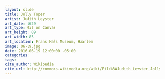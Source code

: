 ```yaml
---
layout: slide
title: Jolly Toper
artist: Judith Leyster
art_date: 1629
art_type: Oil on Canvas
art_height: 89
art_width: 85
art_location: Frans Hals Museum, Haarlem
image: 06-19.jpg
date: 2016-06-19 12:00:00 -05:00
categories:
tags:
cite_author: Wikipedia
cite_url: http://commons.wikimedia.org/wiki/File%3AJudith_Leyster_Jolly_Toper.jpg
---
```

